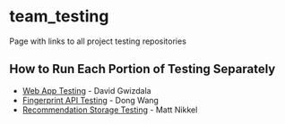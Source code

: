 # team_testing
Page with links to all project testing repositories

## How to Run Each Portion of Testing Separately
* [Web App Testing](https://github.com/ldevr3t2/webapp_testing) - David Gwizdala
* [Fingerprint API Testing](https://github.com/ldevr3t2/fingerprint_testing) - Dong Wang
* [Recommendation Storage Testing](https://github.com/ldevr3t2/recommend-storage_testing) - Matt Nikkel
